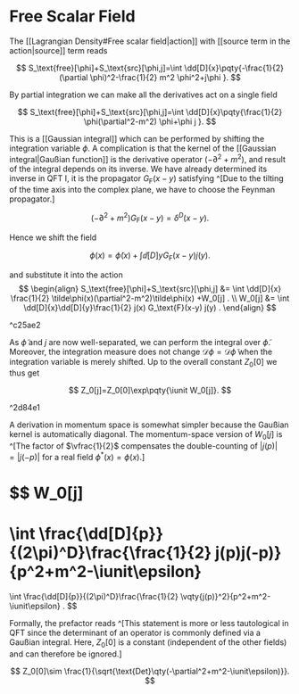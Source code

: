 # Free Scalar Field

The [[Lagrangian Density#Free scalar field|action]] with [[source term in the action|source]] term reads

$$
S_\text{free}[\phi]+S_\text{src}[\phi,j]=\int \dd[D]{x}\pqty{-\frac{1}{2} (\partial \phi)^2-\frac{1}{2} m^2 \phi^2+j\phi }.
$$

By partial integration we can make all the derivatives act on a single
field

$$
S_\text{free}[\phi]+S_\text{src}[\phi,j]=\int \dd[D]{x}\pqty{\frac{1}{2} \phi(\partial^2-m^2) \phi+\phi j }.
$$

This is a [[Gaussian integral]] which can be performed
by shifting the integration variable $\phi$.
A complication is that the kernel of the [[Gaussian integral|Gaußian function]] 
is the derivative operator $(-\partial^2+m^2)$,
and result of the integral depends on its inverse.
We have already determined its inverse in QFT I,
it is the propagator $G_\text{F}(x-y)$ satisfying
^[Due to the tilting of the time axis into the complex plane,
we have to choose the Feynman propagator.]

$$
(-\partial^2+m^2)G_\text{F}(x-y)=\delta^D(x-y).
$$

Hence we shift the field

$$
\phi(x)=\tilde\phi(x)+\int \dd[D]{y} G_\text{F}(x-y) j(y).
$$

and substitute it into the action
$$
\begin{align}
S_\text{free}[\phi]+S_\text{src}[\phi,j]
&=
\int \dd[D]{x}
\frac{1}{2} \tilde\phi(x)(\partial^2-m^2)\tilde\phi(x)
+W_0[j]
.
\\
W_0[j]
&=
\int \dd[D]{x}\dd[D]{y}\frac{1}{2} j(x) G_\text{F}(x-y) j(y)
.
\end{align}
$$

^c25ae2

As $\tilde \phi$ and $j$ are now well-separated,
we can perform the integral over $\tilde \phi$.
Moreover, the integration measure does not change $\mathcal{D}{\phi}=\mathcal{D}{\tilde\phi}$
when the integration variable is merely shifted.
Up to the overall constant $Z_0[0]$ we thus get

$$
Z_0[j]=Z_0[0]\exp\pqty{\iunit W_0[j]}.
$$

^2d84e1

A derivation in momentum space
is somewhat simpler because the Gaußian kernel is automatically diagonal.
The momentum-space version of $W_0[j]$ is
^[The factor of $\vfrac{1}{2}$ compensates the
double-counting of $|j(p)|=|j(-p)|$
for a real field $\phi^*(x)=\phi(x)$.]

$$
W_0[j]
=
\int \frac{\dd[D]{p}}{(2\pi)^D}\frac{\frac{1}{2}  j(p)j(-p)}{p^2+m^2-\iunit\epsilon}
=
\int \frac{\dd[D]{p}}{(2\pi)^D}\frac{\frac{1}{2}  \vqty{j(p)}^2}{p^2+m^2-\iunit\epsilon} .
$$

Formally, the prefactor reads
^[This statement is more or less tautological in QFT
since the determinant of an operator is commonly defined
via a Gaußian integral.
Here, $Z_0[0]$ is a constant (independent of the other fields)
and can therefore be ignored.]

$$
Z_0[0]\sim \frac{1}{\sqrt{\text{Det}\qty(-\partial^2+m^2-\iunit\epsilon)}}.
$$
